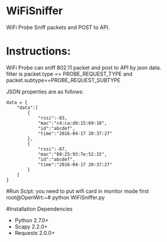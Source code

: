 # WiFiSniffer
WiFi Probe Sniff packets and POST to API.

# Instructions:
WiFi Probe can sniff 802.11 packet and post to API by json data.  
filter is packet.type == PROBE_REQUEST_TYPE and packet.subtype==PROBE_REQUEST_SUBTYPE

JSON properties are as follows:
```
data = {  
    "data":[  
        {  
            "rssi":-83,  
            "mac":"c4:ca:d9:15:69:10",  
            "id":"abcdef",  
            "time":"2016-04-17 20:37:27"  
        },  
        {  
            "rssi":-67,  
            "mac":"88:25:93:7e:52:15",  
            "id":"abcdef",  
            "time":"2016-04-17 20:37:27"  
        }  
    ]  
}  
```

#Run Scipt:
you need to put wifi card in monitor mode first  
root@OpenWrt:~# python WiFiSniffer.py

#Installation Dependencies
* Python 2.7.0+
* Scapy 2.2.0+
* Requests 2.0.0+